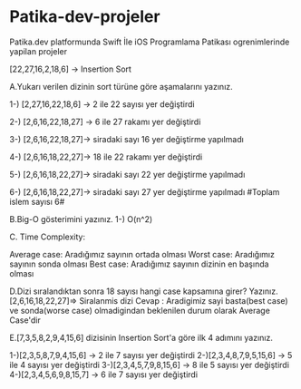 # Patika-dev-projeler
Patika.dev platformunda Swift İle iOS Programlama Patikası ogrenimlerinde yapilan projeler 

[22,27,16,2,18,6] -> Insertion Sort

A.Yukarı verilen dizinin sort türüne göre aşamalarını yazınız. 

1-) [2,27,16,22,18,6] -> 2 ile 22 sayısı yer değiştirdi 

2-) [2,6,16,22,18,27] ->  6 ile 27 rakamı yer değiştirdi

3-) [2,6,16,22,18,27]-> siradaki sayı 16 yer değiştirme yapılmadı

4-) [2,6,16,18,22,27]->  18 ile 22 rakamı yer değiştirdi

5-) [2,6,16,18,22,27]-> siradaki sayı 22 yer değiştirme yapılmadı

6-) [2,6,16,18,22,27]-> siradaki sayı 27 yer değiştirme yapılmadı
#Toplam islem sayısı 6#

B.Big-O gösterimini yazınız.
1-) O(n^2)

C. Time Complexity: 

Average case: Aradığımız sayının ortada olması
Worst case: Aradığımız sayının sonda olması
Best case: Aradığımız sayının dizinin en başında olması


D.Dizi sıralandıktan sonra 18 sayısı hangi case kapsamına girer? Yazınız.
[2,6,16,18,22,27]=> Siralanmis dizi 
Cevap : Aradigimiz sayi basta(best case) ve sonda(worse case) olmadigindan beklenilen durum olarak Average Case'dir 

E.[7,3,5,8,2,9,4,15,6] dizisinin Insertion Sort'a göre ilk 4 adımını yazınız.

1-)[2,3,5,8,7,9,4,15,6] -> 2 ile 7 sayısı yer değiştirdi 
2-)[2,3,4,8,7,9,5,15,6] -> 5 ile 4 sayısı yer değiştirdi
3-)[2,3,4,5,7,9,8,15,6] -> 8 ile 5 sayısı yer değiştirdi
4-)[2,3,4,5,6,9,8,15,7] -> 6 ile 7 sayısı yer değiştirdi












